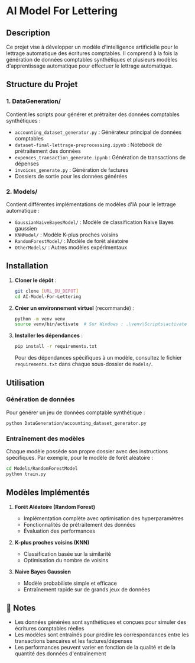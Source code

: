 # AI Model For Lettering

## Description
Ce projet vise à développer un modèle d'intelligence artificielle pour le lettrage automatique des écritures comptables. Il comprend à la fois la génération de données comptables synthétiques et plusieurs modèles d'apprentissage automatique pour effectuer le lettrage automatique.

## Structure du Projet

### 1. DataGeneration/
Contient les scripts pour générer et prétraiter des données comptables synthétiques :
- `accounting_dataset_generator.py` : Générateur principal de données comptables
- `dataset-final-lettrage-preprocessing.ipynb` : Notebook de prétraitement des données
- `expences_transaction_generate.ipynb` : Génération de transactions de dépenses
- `invoices_generate.py` : Génération de factures
- Dossiers de sortie pour les données générées

### 2. Models/
Contient différentes implémentations de modèles d'IA pour le lettrage automatique :
- `GaussianNaiveBayesModel/` : Modèle de classification Naive Bayes gaussien
- `KNNModel/` : Modèle K-plus proches voisins
- `RandomForestModel/` : Modèle de forêt aléatoire
- `OtherModels/` : Autres modèles expérimentaux

## Installation

1. **Cloner le dépôt** :
   ```bash
   git clone [URL_DU_DEPOT]
   cd AI-Model-For-Lettering
   ```

2. **Créer un environnement virtuel** (recommandé) :
   ```bash
   python -m venv venv
   source venv/bin/activate  # Sur Windows : .\venv\Scripts\activate
   ```

3. **Installer les dépendances** :
   ```bash
   pip install -r requirements.txt
   ```
   Pour des dépendances spécifiques à un modèle, consultez le fichier `requirements.txt` dans chaque sous-dossier de `Models/`.

## Utilisation

### Génération de données
Pour générer un jeu de données comptable synthétique :
```bash
python DataGeneration/accounting_dataset_generator.py
```

### Entraînement des modèles
Chaque modèle possède son propre dossier avec des instructions spécifiques. Par exemple, pour le modèle de forêt aléatoire :
```bash
cd Models/RandomForestModel
python train.py
```

## Modèles Implémentés

1. **Forêt Aléatoire (Random Forest)**
   - Implémentation complète avec optimisation des hyperparamètres
   - Fonctionnalités de prétraitement des données
   - Évaluation des performances

2. **K-plus proches voisins (KNN)**
   - Classification basée sur la similarité
   - Optimisation du nombre de voisins

3. **Naive Bayes Gaussien**
   - Modèle probabiliste simple et efficace
   - Entraînement rapide sur de grands jeux de données

## 📝 Notes

- Les données générées sont synthétiques et conçues pour simuler des écritures comptables réelles
- Les modèles sont entraînés pour prédire les correspondances entre les transactions bancaires et les factures/dépenses
- Les performances peuvent varier en fonction de la qualité et de la quantité des données d'entraînement

